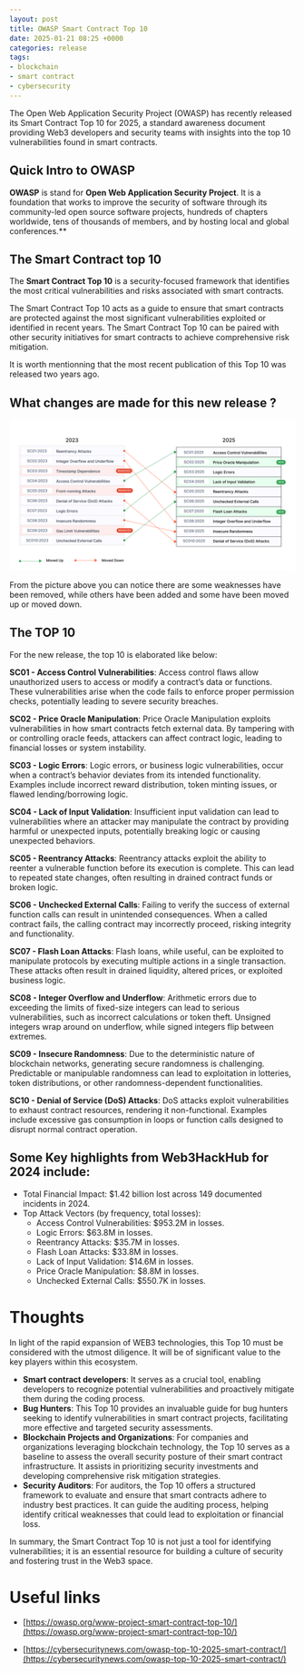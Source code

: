 ```yaml
---
layout: post
title: OWASP Smart Contract Top 10
date: 2025-01-21 08:25 +0000
categories: release
tags:
- blockchain
- smart contract
- cybersecurity 
---
```

The Open Web Application Security Project (OWASP) has recently released its Smart Contract Top 10 for 2025, a standard awareness document providing Web3 developers and security teams with insights into the top 10 vulnerabilities found in smart contracts.

## Quick Intro to OWASP

**OWASP** is stand for **Open Web Application Security Project**. It is a foundation that works to improve the security of software through its community-led open source software projects, hundreds of chapters worldwide, tens of thousands of members, and by hosting local and global conferences.**

## The Smart Contract top 10

The **Smart Contract Top 10** is a security-focused framework that identifies the most critical vulnerabilities and risks associated with smart contracts.

The Smart Contract Top 10 acts as a guide to ensure that smart contracts are protected against the most significant vulnerabilities exploited or identified in recent years.  The Smart Contract Top 10 can be paired with other security initiatives for smart contracts to achieve comprehensive risk mitigation. 

It is worth mentionning that the most recent publication of this Top 10 was released two years ago.

## What changes are made for this new release ?

![Mapping2023-2025.png](assets/img/Mapping2023-2025.png)

From the picture above you can notice there are some weaknesses have been removed, while others have been added and some have been moved up or moved down.

## The TOP 10

For the new release, the top 10 is elaborated like below:


**SC01 - Access Control Vulnerabilities**: Access control flaws allow unauthorized users to access or modify a contract’s data or functions. These vulnerabilities arise when the code fails to enforce proper permission checks, potentially leading to severe security breaches.

**SC02 - Price Oracle Manipulation**: Price Oracle Manipulation exploits vulnerabilities in how smart contracts fetch external data. By tampering with or controlling oracle feeds, attackers can affect contract logic, leading to financial losses or system instability.

**SC03 - Logic Errors**: Logic errors, or business logic vulnerabilities, occur when a contract’s behavior deviates from its intended functionality. Examples include incorrect reward distribution, token minting issues, or flawed lending/borrowing logic.

**SC04 - Lack of Input Validation**: Insufficient input validation can lead to vulnerabilities where an attacker may manipulate the contract by providing harmful or unexpected inputs, potentially breaking logic or causing unexpected behaviors.

**SC05 - Reentrancy Attacks**: Reentrancy attacks exploit the ability to reenter a vulnerable function before its execution is complete. This can lead to repeated state changes, often resulting in drained contract funds or broken logic.

**SC06 - Unchecked External Calls**: Failing to verify the success of external function calls can result in unintended consequences. When a called contract fails, the calling contract may incorrectly proceed, risking integrity and functionality.

**SC07 - Flash Loan Attacks**: Flash loans, while useful, can be exploited to manipulate protocols by executing multiple actions in a single transaction. These attacks often result in drained liquidity, altered prices, or exploited business logic.

**SC08 - Integer Overflow and Underflow**: Arithmetic errors due to exceeding the limits of fixed-size integers can lead to serious vulnerabilities, such as incorrect calculations or token theft. Unsigned integers wrap around on underflow, while signed integers flip between extremes.

**SC09 - Insecure Randomness**: Due to the deterministic nature of blockchain networks, generating secure randomness is challenging. Predictable or manipulable randomness can lead to exploitation in lotteries, token distributions, or other randomness-dependent functionalities.

**SC10 - Denial of Service (DoS) Attacks**: DoS attacks exploit vulnerabilities to exhaust contract resources, rendering it non-functional. Examples include excessive gas consumption in loops or function calls designed to disrupt normal contract operation.

## Some Key highlights from Web3HackHub for 2024 include:

- Total Financial Impact: $1.42 billion lost across 149 documented incidents in 2024.
- Top Attack Vectors (by frequency, total losses):
    - Access Control Vulnerabilities: $953.2M in losses.
    - Logic Errors: $63.8M in losses.
    - Reentrancy Attacks: $35.7M in losses.
    - Flash Loan Attacks: $33.8M in losses.
    - Lack of Input Validation: $14.6M in losses.
    - Price Oracle Manipulation: $8.8M in losses.
    - Unchecked External Calls: $550.7K in losses.

# Thoughts

In light of the rapid expansion of WEB3 technologies, this Top 10 must be considered with the utmost diligence. It will be of significant value to the key players within this ecosystem.

- **Smart contract developers**: It serves as a crucial tool, enabling developers to recognize potential vulnerabilities and proactively mitigate them during the coding process.
- **Bug Hunters**: This Top 10 provides an invaluable guide for bug hunters seeking to identify vulnerabilities in smart contract projects, facilitating more effective and targeted security assessments.
- **Blockchain Projects and Organizations**: For companies and organizations leveraging blockchain technology, the Top 10 serves as a baseline to assess the overall security posture of their smart contract infrastructure. It assists in prioritizing security investments and developing comprehensive risk mitigation strategies.
- **Security Auditors**: For auditors, the Top 10 offers a structured framework to evaluate and ensure that smart contracts adhere to industry best practices. It can guide the auditing process, helping identify critical weaknesses that could lead to exploitation or financial loss.

In summary, the Smart Contract Top 10 is not just a tool for identifying vulnerabilities; it is an essential resource for building a culture of security and fostering trust in the Web3 space.

# Useful links

- [https://owasp.org/www-project-smart-contract-top-10/](https://owasp.org/www-project-smart-contract-top-10/)

- [https://cybersecuritynews.com/owasp-top-10-2025-smart-contract/](https://cybersecuritynews.com/owasp-top-10-2025-smart-contract/)






